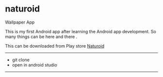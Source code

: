 # naturoid
Wallpaper App

This is my first Android app after learning the Android app development.
So many things can be here and there .

This can be downloaded from Play store [Naturoid](https://play.google.com/store/apps/details?id=com.mapank.android.naturoid&hl=en)

---

* git clone
* open in android studio

---
